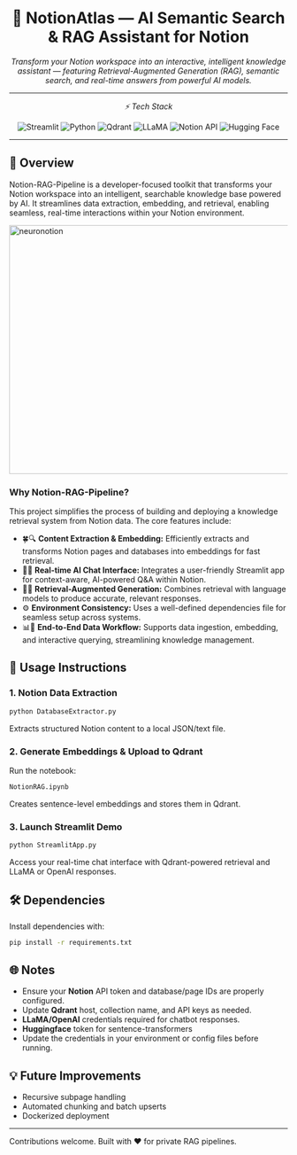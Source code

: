<h1 align="center">🚀 NotionAtlas — AI Semantic Search & RAG Assistant for Notion</h1>

<p align="center"><i>Transform your Notion workspace into an interactive, intelligent knowledge assistant — featuring Retrieval-Augmented Generation (RAG), semantic search, and real-time answers from powerful AI models.

---
</i></p>
<p align="center"><i>⚡️ Tech Stack</i></p>

<p align="center">
  <img src="https://img.shields.io/badge/Streamlit-FF4B4B?logo=streamlit&logoColor=white" alt="Streamlit">
  <img src="https://img.shields.io/badge/Python-3776AB?logo=python&logoColor=white" alt="Python">
  <img src="https://img.shields.io/badge/Qdrant-FF6F00?logo=data:image/svg+xml;base64,PHN2ZyB4bWxucz0naHR0cDovL3d3dy53My5vcmcvMjAwMC9zdmcnIHdpZHRoPScxNScgaGVpZ2h0PScxNScgdmlld0JveD0nMCAwIDMyIDMyJz48cGF0aCBkPSdNMCAxNiBDMCA3LjE2NiA3LjE2NiAwIDE2IDBDMjQuODM0IDAgMzIgNy4xNjYgMzIgMTYgQzMyIDI0LjgzNCAyNC44MzQgMzIgMTYgMzIgQzcuMTY2IDMyIDAgMjQuODM0IDAgMTYgeicgZmlsbD0nI2ZmZicvPjwvc3ZnPg==&logoColor=white" alt="Qdrant">
  <img src="https://img.shields.io/badge/LLaMA-FF0080?logo=llama&logoColor=white" alt="LLaMA">
  <img src="https://img.shields.io/badge/NotionAPI-000000?logo=notion&logoColor=white" alt="Notion API">
  <img src="https://img.shields.io/badge/HuggingFace-FEDC56?logo=huggingface&logoColor=black" alt="Hugging Face">
</p>

---
## 📖 Overview

Notion-RAG-Pipeline is a developer-focused toolkit that transforms your Notion workspace into an intelligent, searchable knowledge base powered by AI. It streamlines data extraction, embedding, and retrieval, enabling seamless, real-time interactions within your Notion environment.

<img width="810" height="449" alt="neuronotion" src="https://github.com/user-attachments/assets/74cd5062-c1ca-4e4b-a82a-240d120fea3b" />




### Why Notion-RAG-Pipeline?

This project simplifies the process of building and deploying a knowledge retrieval system from Notion data. The core features include:

- 🍀🔍 **Content Extraction & Embedding:** Efficiently extracts and transforms Notion pages and databases into embeddings for fast retrieval.
- 🚀🌐 **Real-time AI Chat Interface:** Integrates a user-friendly Streamlit app for context-aware, AI-powered Q&A within Notion.
- 🧠🤖 **Retrieval-Augmented Generation:** Combines retrieval with language models to produce accurate, relevant responses.
- ⚙️ **Environment Consistency:** Uses a well-defined dependencies file for seamless setup across systems.
- 📊📄 **End-to-End Data Workflow:** Supports data ingestion, embedding, and interactive querying, streamlining knowledge management.

## 🚀 Usage Instructions

### 1. Notion Data Extraction
```bash
python DatabaseExtractor.py
```
Extracts structured Notion content to a local JSON/text file.

### 2. Generate Embeddings & Upload to Qdrant
Run the notebook:
```bash
NotionRAG.ipynb
```
Creates sentence-level embeddings and stores them in Qdrant.

### 3. Launch Streamlit Demo
```bash
python StreamlitApp.py
```
Access your real-time chat interface with Qdrant-powered retrieval and LLaMA or OpenAI responses.

## 🛠 Dependencies

Install dependencies with:
```bash
pip install -r requirements.txt
```


## 🌐 Notes
- Ensure your **Notion** API token and database/page IDs are properly configured.
- Update **Qdrant** host, collection name, and API keys as needed.
- **LLaMA/OpenAI** credentials required for chatbot responses.
- **Huggingface** token for sentence-transformers
- Update the credentials in your environment or config files before running.


## 💡 Future Improvements
- Recursive subpage handling
- Automated chunking and batch upserts
- Dockerized deployment

---

Contributions welcome. Built with ❤️ for private RAG pipelines.
